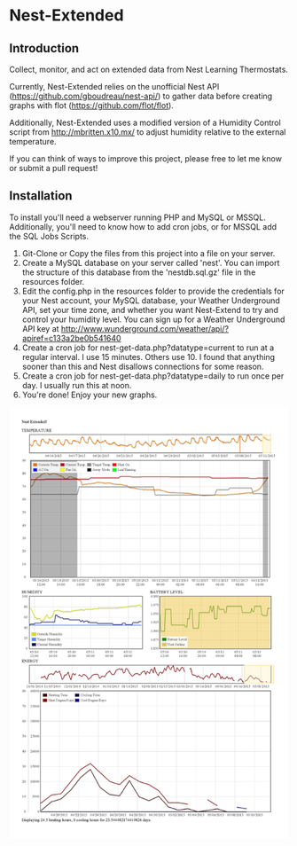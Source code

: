 Nest-Extended
=============

Introduction
-------------
Collect, monitor, and act on extended data from Nest Learning Thermostats.

Currently, Nest-Extended relies on the unofficial Nest API (https://github.com/gboudreau/nest-api/) to gather data before creating graphs with flot (https://github.com/flot/flot).

Additionally, Nest-Extended uses a modified version of a Humidity Control script from http://mbritten.x10.mx/ to adjust humidity relative to the external temperature.

If you can think of ways to improve this project, please free to let me know or submit a pull request!

Installation
-------------
To install you'll need a webserver running PHP and MySQL or MSSQL. Additionally, you'll need to know how to add cron jobs, or for MSSQL add the SQL Jobs Scripts.

1. Git-Clone or Copy the files from this project into a file on your server.
2. Create a MySQL database on your server called 'nest'. You can import the structure of this database from the 'nestdb.sql.gz' file in the resources folder.
3. Edit the config.php in the resources folder to provide the credentials for your Nest account, your MySQL database, your Weather Underground API, set your time zone, and whether you want Nest-Extend to try and control your humidity level. You can sign up for a Weather Underground API key at http://www.wunderground.com/weather/api/?apiref=c133a2be0b541640
4. Create a cron job for nest-get-data.php?datatype=current to run at a regular interval. I use 15 minutes. Others use 10. I found that anything sooner than this and Nest disallows connections for some reason.
5. Create a cron job for nest-get-data.php?datatype=daily to run once per day. I usually run this at noon.
6. You're done! Enjoy your new graphs.

![Example Plot](/example.png)
